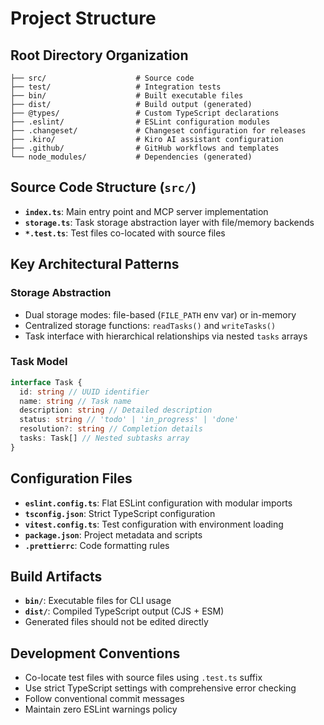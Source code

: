 # Project Structure

## Root Directory Organization

```
├── src/                    # Source code
├── test/                   # Integration tests
├── bin/                    # Built executable files
├── dist/                   # Build output (generated)
├── @types/                 # Custom TypeScript declarations
├── .eslint/                # ESLint configuration modules
├── .changeset/             # Changeset configuration for releases
├── .kiro/                  # Kiro AI assistant configuration
├── .github/                # GitHub workflows and templates
└── node_modules/           # Dependencies (generated)
```

## Source Code Structure (`src/`)

- **`index.ts`**: Main entry point and MCP server implementation
- **`storage.ts`**: Task storage abstraction layer with file/memory backends
- **`*.test.ts`**: Test files co-located with source files

## Key Architectural Patterns

### Storage Abstraction

- Dual storage modes: file-based (`FILE_PATH` env var) or in-memory
- Centralized storage functions: `readTasks()` and `writeTasks()`
- Task interface with hierarchical relationships via nested `tasks` arrays

### Task Model

```typescript
interface Task {
  id: string // UUID identifier
  name: string // Task name
  description: string // Detailed description
  status: string // 'todo' | 'in_progress' | 'done'
  resolution?: string // Completion details
  tasks: Task[] // Nested subtasks array
}
```

## Configuration Files

- **`eslint.config.ts`**: Flat ESLint configuration with modular imports
- **`tsconfig.json`**: Strict TypeScript configuration
- **`vitest.config.ts`**: Test configuration with environment loading
- **`package.json`**: Project metadata and scripts
- **`.prettierrc`**: Code formatting rules

## Build Artifacts

- **`bin/`**: Executable files for CLI usage
- **`dist/`**: Compiled TypeScript output (CJS + ESM)
- Generated files should not be edited directly

## Development Conventions

- Co-locate test files with source files using `.test.ts` suffix
- Use strict TypeScript settings with comprehensive error checking
- Follow conventional commit messages
- Maintain zero ESLint warnings policy
